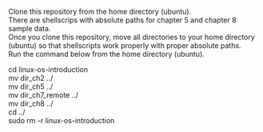 Clone this repository from the home directory (ubuntu).  
There are shellscrips with absolute paths for chapter 5 and chapter 8 sample data.  
Once you clone this repository, move all directories to your home directory (ubuntu) so that shellscripts work properly with proper absolute paths.  
Run the command below from the home directory (ubuntu).  

cd linux-os-introduction  
mv dir_ch2 ../  
mv dir_ch5 ../  
mv dir_ch7_remote ../  
mv dir_ch8 ../  
cd ../  
sudo rm -r linux-os-introduction  
